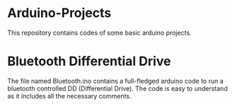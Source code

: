 # Arduino-Projects
This repository contains codes of some basic arduino projects.

# Bluetooth Differential Drive
The file named Bluetooth.ino contains a full-fledged arduino code to run a bluetooth controlled DD (Differential Drive). The code is easy to understand as it includes all the necessary comments.
